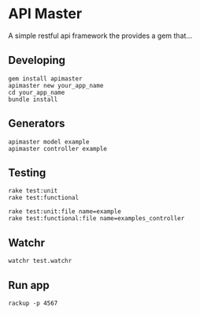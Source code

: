 API Master
==========

A simple restful api framework the provides a gem that...

Developing
----------

    gem install apimaster
    apimaster new your_app_name
    cd your_app_name
    bundle install

Generators
----------

    apimaster model example
    apimaster controller example

Testing
-------

    rake test:unit
    rake test:functional

    rake test:unit:file name=example
    rake test:functional:file name=examples_controller

Watchr
------

    watchr test.watchr

Run app
-------

    rackup -p 4567

